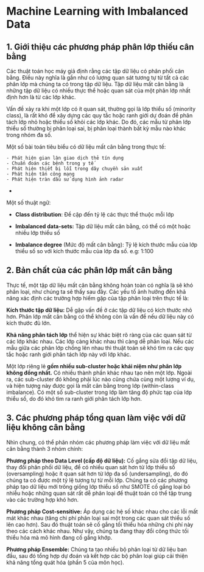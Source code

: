 # Machine Learning with Imbalanced Data

## 1. Giới thiệu các phương pháp phân lớp thiếu cân bằng

Các thuật toán học máy giả định rằng các tập dữ liệu có phân phối cân bằng. Điều này nghĩa là gần như có lượng quan sát tương tự từ tất cả các phân lớp mà chúng ta có trong tập dữ liệu. Tập dữ liệu mất cân bằng là những tập dữ liệu có nhiều thực thể hoặc quan sát của một phân lớp nhất định hơn là từ các lớp khác.

Vấn đề xảy ra khi một lớp có ít quan sát, thường gọi là lớp thiểu số (minority class), là rất khó để xây dựng các quy tắc hoặc ranh giới dự đoán để phân tách lớp nhỏ hoặc thiểu số khỏi các lớp khác. Do đó, các mẫu từ phân lớp thiểu số thường bị phân loại sai, bị phân loại thành bất kỳ mẫu nào khác trong nhóm đa số.

Một số bài toán tiêu biểu có dữ liệu mất cân bằng trong thực tế:

	- Phát hiện gian lận giao dịch thẻ tín dụng
	- Chuẩn đoán các bệnh trong y tế
	- Phát hiện thiết bị lỗi trong dây chuyền sản xuất 
	- Phát hiện tấn công mạng
	- Phát hiện tràn dầu sử dụng hình ảnh radar

- 

Một số thuật ngữ:

- **Class distribution**: Đề cập đến tỷ lệ các thực thể thuộc mỗi lớp

- **Imbalanced data-sets:** Tập dữ liệu mất cân bằng, có thể có một hoặc nhiều lớp thiểu số

- **Imbalance degree** (Mức độ mất cân bằng): Tỷ lệ kích thước mẫu của lớp thiểu số so với kích thước mẫu của lớp đa số. e.g: 1:100

  

## 2. Bản chất của các phân lớp mất cân bằng

Thực tế, một tập dữ liệu mất cân bằng không hoàn toàn có nghĩa là sẽ khó phân loại, như chúng ta sẽ thấy sau đây. Các yếu tố ảnh hưởng đến khả năng xác định các trường hợp hiếm gặp của tập phân loại trên thực tế là:

**Kích thước tập dữ liệu:** Dễ gặp vấn đề ở các tập dữ liệu có kích thước nhỏ hơn. Phân lớp mất cân bằng có thể không còn là vấn đề nếu dữ liệu này có kích thước đủ lớn.

**Khả năng phân tách lớp** thể hiện sự khác biệt rõ ràng của các quan sát từ các lớp khác nhau. Các lớp càng khác nhau thì càng dễ phân loại. Nếu các mẫu giữa các phân lớp chồng lên nhau thì thuật toán sẽ khó tìm ra các quy tắc hoặc ranh giới phân tách lớp này với lớp khác.

Một lớp riêng lẻ **gồm nhiều sub-cluster hoặc khái niệm như phân lớp không đồng nhất.** Có nhiều thành phần khác nhau tạo nên một lớp. Ngoài ra, các sub-cluster đó không phải lúc nào cũng chứa cùng một lượng ví dụ, và hiện tượng này được gọi là mất cân bằng trong lớp (within-class imbalance). Có một số sub-cluster trong lớp làm tăng độ phức tạp của lớp thiểu số, do đó khó tìm ra ranh giới phân tách lớp hơn.

## 3. Các phương pháp tổng quan làm việc với dữ liệu không cân bằng

Nhìn chung, có thể phân nhóm các phương pháp làm việc với dữ liệu mất cân bằng thành 3 nhóm chính:

**Phương pháp theo Data Level (cấp độ dữ liệu):** Cố gắng sửa đổi tập dữ liệu, thay đổi phân phối dữ liệu, để có nhiều quan sát hơn từ lớp thiểu số (oversampling) hoặc ít quan sát hơn từ lớp đa số (undersampling), do đó chúng ta có được một tỷ lệ tương tự từ mỗi lớp. Chúng ta có các phương pháp tạo dữ liệu mới trông giống lớp thiểu số như SMOTE cố gắng loại bỏ nhiễu hoặc những quan sát rất dễ phân loại để thuật toán có thể tập trung vào các trường hợp khó hơn.

**Phương pháp Cost-sensitive:** Áp dụng các hệ số khác nhau cho các lỗi mất mát khác nhau (tăng chi phí phân loại sai một trong các quan sát thiểu số lên cao hơn). Sau đó thuật toán sẽ cố gắng tối thiểu hóa những chi phí này theo các cách khác nhau. Như vậy, chúng ta đang thay đổi công thức tối thiểu hóa mà mô hình đang cố gắng khớp.

**Phương pháp Ensemble:** Chúng ta tạo nhiều bộ phân loại từ dữ liệu ban đầu, sau đó tổng hợp dự đoán và kết hợp các bộ phân loại giúp cải thiện khả năng tổng quát hóa (phần 5 của môn học).